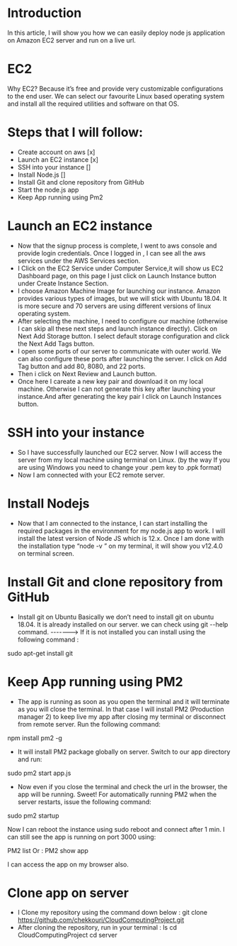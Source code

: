 # Introduction
In this article, I will show you how we can easily deploy node js application on Amazon EC2 server and run on a live url.


# EC2
Why EC2? Because it’s free and provide very customizable configurations to the end user. We can select our favourite Linux based operating system and install all the required utilities and software on that OS.

# Steps that I will follow:
- Create account on aws [x]
- Launch an EC2 instance [x]
- SSH into your instance []
- Install Node.js []
- Install Git and clone repository from GitHub
- Start the node.js app
- Keep App running using Pm2

# Launch an EC2 instance
- Now that the signup process is complete, I went to aws console and provide login credentials. Once I logged in , I can see all the aws services under the AWS Services section.
- I Click on the EC2 Service under Computer Service,it will show us EC2 Dashboard page, on this page I just click on Launch Instance button under Create Instance Section.
- I choose Amazon Machine Image for launching our instance. Amazon provides various types of images, but we will stick with Ubuntu 18.04. It is more secure and 70 servers are using different versions of linux operating system.
- After selecting the machine, I need to configure our machine (otherwise I can skip all these next steps and launch instance directly). Click on Next Add Storage button. I select default storage configuration and click the Next Add Tags button.
- I open some ports of our server to communicate with outer world. We can also configure these ports after launching the server. I click on Add Tag button and add 80, 8080, and 22 ports.
- Then i click on Next Review and Launch button.
- Once here I careate a new key pair and download it on my local machine. Otherwise I can not generate this key after launching your instance.And after generating the key pair I click on Launch Instances button.

# SSH into your instance 
- So I have successfully launched our EC2 server. Now I will access the server from my local machine using terminal on Linux. (by the way If you are using Windows you need to change your .pem key to .ppk format) 
- Now I am connected with your EC2 remote server.


#  Install Nodejs
- Now that I am connected to the instance, I can start installing the required packages in the environment for my node.js app to work. I will install the latest version of Node JS which is 12.x. Once I am done with the installation type “node  -v ” on my terminal, it will show you v12.4.0 on terminal screen.


# Install Git and clone repository from GitHub
- Install git on Ubuntu
Basically we don’t need to install git on ubuntu 18.04. It is already installed on our server. we can check using git --help command.
-------> If it is not installed you can install using the following command :
  
sudo apt-get install git


# Keep App running using PM2  
- The app is running as soon as you open the terminal and it will terminate as you will close the terminal. In that case I will install PM2 (Production manager 2) to keep live my app after closing my terminal or disconnect from remote server. Run the following command:
  
npm install pm2 -g

- It will install PM2 package globally on server. Switch to our app directory and run:

sudo pm2 start app.js

- Now even if you close the terminal and check the url in the browser, the app will be running. Sweet! For automatically running PM2 when the server restarts, issue the following command:

sudo pm2 startup

Now I can reboot the instance using sudo reboot and connect after 1 min. I can still see the app is running on port 3000 using:

PM2 list
Or : 
PM2 show app 

I can access the app on my browser also.




# Clone app on server
- I Clone my repository using the command down below : 
git clone https://github.com/chekkouri/CloudComputingProject.git
- After cloning the repository, run in your terminal : 
ls
cd CloudComputingProject
cd server










